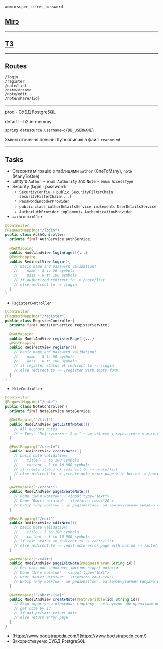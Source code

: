 `admin`
`super_secret_password`

## [Miro](https://miro.com/app/board/o9J_l1t0r8Y=/?moveToWidget=3074457362679673943&cot=14)

---

## [ТЗ](https://docs.google.com/document/d/11BxriWk7wtxNUsZJVitx1ZrbcSvyNDaTkEW7AuWPo8I/edit)

---

## Routes
```text
/login
/register
/note/list
/note/create
/note/edit
/note/share/{id}
```

---

prod - СУБД PostgreSQL

default - h2 in-memory

`spring.datasource.username=${DB_USERNAME}`

Змінні оточення повинні бути описані в файлі `readme.md`

---

## Tasks

- Створити міграцію з таблицями `author` (OneToMany), `note` (ManyToOne)
- Entity's `Author` + `enum Authority` and `Note` + `enum AccessType`
- Security (login : password)
  - `SecurityConfig` -> `public SecurityFilterChain securityFilterChain(...)`
  - `PasswordEncoderProvider`
  - `public class AuthorDetailsService implements UserDetailsService`
  - `AuthorAuthProvider implements AuthenticationProvider`
- `AuthController`
```java
@Controller
@RequestMapping("/login")
public class AuthController{
  private final AuthService authService;
  
  @GetMapping
  public ModelAndView loginPage(){...}
  @PostMapping
  public RedirectView login(){
    // basic name and password validation!
    //    name - 5 to 50 symbols
    //    pass - 8 to 100 symbols
    // if authorized redirect to -> /note/list
    // else redirect to -> /login
  }
}
```
- `RegisterController`
```java
@Controller
@RequestMapping("/register")
public class RegisterController{
  private final RegisterService registerService;

  @GetMapping
  public ModelAndView registerPage(){...}
  @PostMapping
  public RedirectView register(){
    // basic name and password validation!
    //    name - 5 to 50 symbols
    //    pass - 8 to 100 symbols
    // if register status ok redirect to -> /login
    // else redirect to -> /register with empty form
  }
}
```
- `NoteController`
```java
@Controller
@RequestMapping("/note")
public class NoteController {
  private final NoteService noteService;

  @GetMapping("/list")
  public ModelAndView getListOfNotes(){
    // All authors notes
    // + Текст "Мої нотатки - 3 шт" - це скільки у користувача є нотаток.
  }

  @PostMapping("/create")
  public RedirectView createNote(){
    // basic note validation!
    //    title - 5 to 100 symbols
    //    content - 5 to 10 000 symbols
    // if create status ok redirect to -> /note/list
    // else redirect to -> /create-note-error-page with button -> /note/list
  }

  @GetMapping("/create")
  public ModelAndView pageCreateNote(){
    // Поле "Ім'я нотатки" - <input type="text">
    // Поле "Вміст нотатки" - <textarea rows="20">
    // Вибір типу нотатки - це радіобаттони, за замовчуванням вибрано варіант "Приватне посилання"
  }

  @PostMapping("/edit")
  public RedirectView editNote(){
    // basic note validation!
    //    title - 5 to 100 symbols
    //    content - 5 to 10 000 symbols
    // if edit status ok redirect to -> /note/list
    // else redirect to -> /edit-note-error-page with button -> /note/list
  }

  @GetMapping("/edit")
  public ModelAndView pageEditNote(@RequestParam String id){
    // Всі поля вже заповнені змістом старої нотатки
    // Поле "Ім'я нотатки" - <input type="text">
    // Поле "Вміст нотатки" - <textarea rows="20">
    // Вибір типу нотатки - це радіобаттони, за замовчуванням вибрано варіант "Приватне посилання"
  }

  @GetMapping("/share/{id}")
  public ModelAndView createNote(@PathVariable(id) String id){
    // Якщо користувач відкриває сторінку з неіснуючою або приватною нотаткою, він бачить відповідний екран.
    // get note by id
    // if not private return note
    // else return error page
  }
}
```
- [https://www.bootstrapcdn.com/](https://www.bootstrapcdn.com/)
- Використовуємо СУБД PostgreSQL